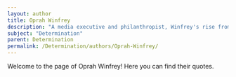 ```yaml
---
layout: author
title: Oprah Winfrey
description: "A media executive and philanthropist, Winfrey's rise from poverty to become a successful talk show host and businesswoman is rooted in her determination to overcome obstacles."
subject: "Determination"
parent: Determination
permalink: /Determination/authors/Oprah-Winfrey/
---
```


Welcome to the page of Oprah Winfrey! Here you can find their quotes.
